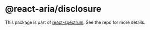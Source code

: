 # @react-aria/disclosure

This package is part of [react-spectrum](https://github.com/adobe/react-spectrum). See the repo for more details.

